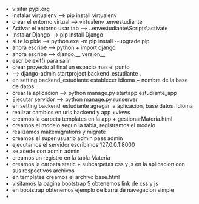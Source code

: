 - visitar pypi.org
- instalar virtualenv  --> pip install virtualenv
- crear el entorno virtual   --> virtualenv .envestudiante
- Activar el entorno usar tab  -->    .\.envestudiante\Scripts\activate
- Instalar Django --> pip install Django
- si te lo pide   --> python.exe -m pip install --upgrade pip
- ahora escribe   --> python   + import django
- ahora escribe   --> django.__ version__
- escribe exit() para salir
- crear proyecto al final un espacio mas el punto
- --> django-admin startproject backend_estudiante .
- en setting backend_estudiante establecer idioma + nombre de la base de datos
- crear la aplicacion --> python manage.py startapp estudiante_app
- Ejecutar servidor --> python manage.py runserver
- en setting backend_estudiante agregar la aplicacion, base datos, idioma
- realizar cambios en urls backend y app +views
- creamos la carpeta templates en la app + gestionarMateria.html
- creamos el modelo segun la tabla, registramos el modelo
- realizamos makemigrations y migrate
- creamos el super usuario admin pass admin
- ejecutamos el servidor escribimos 127.0.0.1:8000
- se acede con admin admin
- creamos un registro en la tabla Materia
- creamos la carpeta static + subcarpetas css y js en la aplicacion con sus respectivos archivos
- en templates creamos el archivo base.html
- visitamos la pagina bootstrap 5 obtenemos link de css y js
- en bootstrap obtenemos ejemplo de barra de navegacion simple
-
